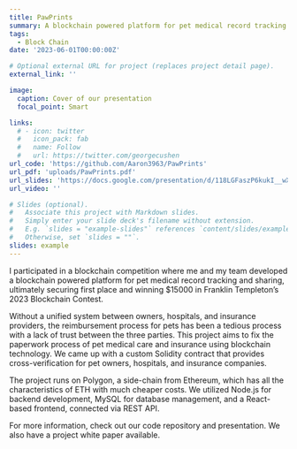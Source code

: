 ```yaml
---
title: PawPrints
summary: A blockchain powered platform for pet medical record tracking and sharing, ultimately securing first place and winning $15000 in Franklin Templeton’s 2023 Blockchain Contest.
tags:
  - Block Chain
date: '2023-06-01T00:00:00Z'

# Optional external URL for project (replaces project detail page).
external_link: ''

image:
  caption: Cover of our presentation
  focal_point: Smart

links:
  # - icon: twitter
  #   icon_pack: fab
  #   name: Follow
  #   url: https://twitter.com/georgecushen
url_code: 'https://github.com/Aaron3963/PawPrints'
url_pdf: 'uploads/PawPrints.pdf'
url_slides: 'https://docs.google.com/presentation/d/118LGFaszP6kukI__wXZHIxbJkW0p849pXG6Tow9E720/edit?usp=sharing'
url_video: ''

# Slides (optional).
#   Associate this project with Markdown slides.
#   Simply enter your slide deck's filename without extension.
#   E.g. `slides = "example-slides"` references `content/slides/example-slides.md`.
#   Otherwise, set `slides = ""`.
slides: example
---
```


 I participated in a blockchain competition where me and my team developed a blockchain powered platform for pet medical record tracking and sharing, ultimately securing first place and winning $15000 in Franklin Templeton’s 2023 Blockchain Contest. 
 
 Without a unified system between owners, hospitals, and insurance providers, the reimbursement process for pets has been a tedious process with a lack of trust between the three parties. This project aims to fix the paperwork process of pet medical care and insurance using blockchain technology. We came up with a custom Solidity contract that provides cross-verification for pet owners, hospitals, and insurance companies. 
 
 The project runs on Polygon, a side-chain from Ethereum, which has all the characteristics of ETH with much cheaper costs. We utilized Node.js for backend development, MySQL for database management, and a React-based frontend, connected via REST API.

 For more information, check out our code repository and presentation. We also have a project white paper available.